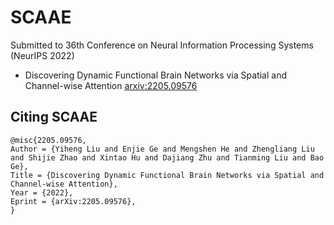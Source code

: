 # SCAAE
 Submitted to 36th Conference on Neural Information Processing Systems (NeurIPS 2022)
 - Discovering Dynamic Functional Brain Networks via Spatial and Channel-wise Attention [arxiv:2205.09576](https://arxiv.org/abs/2205.09576)

## Citing SCAAE
```
@misc{2205.09576,
Author = {Yiheng Liu and Enjie Ge and Mengshen He and Zhengliang Liu and Shijie Zhao and Xintao Hu and Dajiang Zhu and Tianming Liu and Bao Ge},
Title = {Discovering Dynamic Functional Brain Networks via Spatial and Channel-wise Attention},
Year = {2022},
Eprint = {arXiv:2205.09576},
}
```
